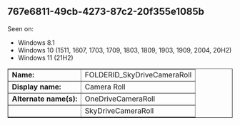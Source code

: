 ## 767e6811-49cb-4273-87c2-20f355e1085b

Seen on:
* Windows 8.1
* Windows 10 (1511, 1607, 1703, 1709, 1803, 1809, 1903, 1909, 2004, 20H2)
* Windows 11 (21H2)

<table border="1" class="docutils">
  <tbody>
    <tr>
      <td><b>Name:</b></td>
      <td>FOLDERID_SkyDriveCameraRoll</td>
    </tr>
    <tr>
      <td><b>Display name:</b></td>
      <td>Camera Roll</td>
    </tr>
    <tr>
      <td><b>Alternate name(s):</b></td>
      <td>OneDriveCameraRoll</td>
    </tr>
    <tr>
      <td>&nbsp;</b></td>
      <td>SkyDriveCameraRoll</td>
    </tr>
  </tbody>
</table>

